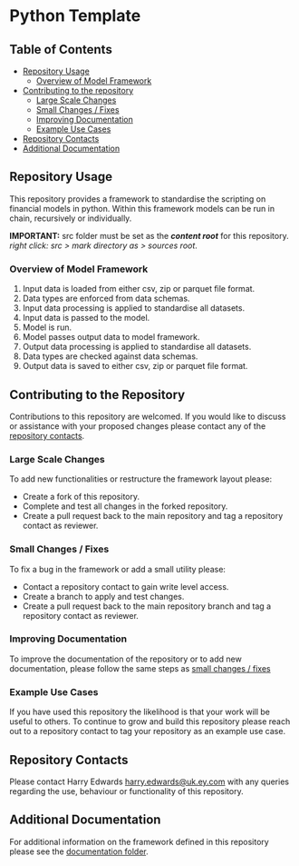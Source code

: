 # Python Template

## Table of Contents
* [Repository Usage](#repository-usage)
  * [Overview of Model Framework](#overview-of-model-framework)
* [Contributing to the repository](#contributing-to-the-repository)
  * [Large Scale Changes](#large-scale-changes)
  * [Small Changes / Fixes](#small-changes--fixes)
  * [Improving Documentation](#improving-documentation)
  * [Example Use Cases](#example-use-cases)
* [Repository Contacts](#repository-contacts)
* [Additional Documentation](#additional-documentation)

## Repository Usage
This repository provides a framework to standardise the scripting on financial 
models in python. Within this framework models can be run in chain, recursively
or individually.

**IMPORTANT:** src folder must be set as the **_content root_** for this repository.
_right click: src > mark directory as > sources root_.

### Overview of Model Framework
1. Input data is loaded from either csv, zip or parquet file format.
2. Data types are enforced from data schemas.
3. Input data processing is applied to standardise all datasets.
4. Input data is passed to the model.
5. Model is run.
6. Model passes output data to model framework.
7. Output data processing is applied to standardise all datasets.
8. Data types are checked against data schemas.
9. Output data is saved to either csv, zip or parquet file format.

## Contributing to the Repository
Contributions to this repository are welcomed. If you would like to discuss or
assistance with your proposed changes please contact any of the 
[repository contacts](#repository-contacts).

### Large Scale Changes
To add new functionalities or restructure the framework layout please:
* Create a fork of this repository.
* Complete and test all changes in the forked repository.
* Create a pull request back to the main repository and tag a repository contact as reviewer.

### Small Changes / Fixes
To fix a bug in the framework or add a small utility please:
* Contact a repository contact to gain write level access.
* Create a branch to apply and test changes.
* Create a pull request back to the main repository branch and tag a repository contact as reviewer.

### Improving Documentation
To improve the documentation of the repository or to add new documentation, please 
follow the same steps as [small changes / fixes](#small-changes--fixes)

### Example Use Cases
If you have used this repository the likelihood is that your work will be useful to others.
To continue to grow and build this repository please reach out to a repository contact
to tag your repository as an example use case.

## Repository Contacts
Please contact Harry Edwards [harry.edwards@uk.ey.com](mailto:harry.edwards@uk.ey.com) 
with any queries regarding the use, behaviour or functionality of this repository.

## Additional Documentation
For additional information on the framework defined in this repository please see the 
[documentation folder](https://github.com/hledwards33/python-template/tree/master/documentation).